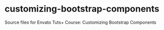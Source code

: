 # customizing-bootstrap-components
Source files for Envato Tuts+ Course: Customizing Bootstrap Components
